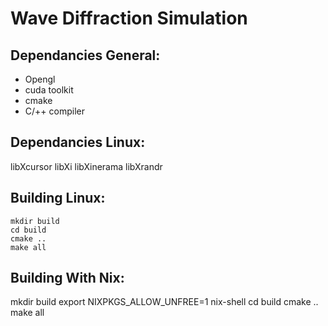 # Wave Diffraction Simulation

## Dependancies General:
- Opengl
- cuda toolkit
- cmake
- C/++ compiler

## Dependancies Linux:
   libXcursor
   libXi
   libXinerama
   libXrandr
   

## Building Linux:
	mkdir build
	cd build
	cmake ..
	make all
	
## Building With Nix:
   mkdir build
   export NIXPKGS_ALLOW_UNFREE=1
   nix-shell
   cd build
   cmake ..
   make all

## 